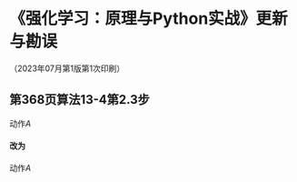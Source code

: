 # 《强化学习：原理与Python实战》更新与勘误

（2023年07月第1版第1次印刷）

## 第368页算法13-4第2.3步

动作$A$

#### 改为

动作$\mathsfit{A}$

